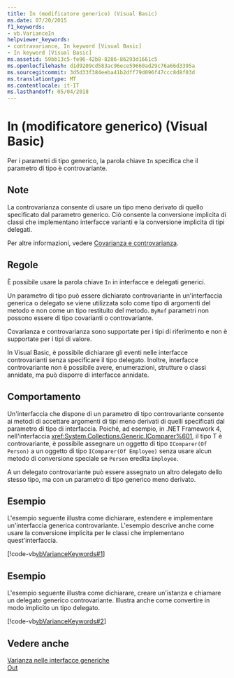 ```yaml
---
title: In (modificatore generico) (Visual Basic)
ms.date: 07/20/2015
f1_keywords:
- vb.VarianceIn
helpviewer_keywords:
- contravariance, In keyword [Visual Basic]
- In keyword [Visual Basic]
ms.assetid: 59bb13c5-fe96-42b8-8286-86293d1661c5
ms.openlocfilehash: d1d9209cd583ac96ece59660ad29c76a66d3395a
ms.sourcegitcommit: 3d5d33f384eeba41b2dff79d096f47ccc8d8f03d
ms.translationtype: MT
ms.contentlocale: it-IT
ms.lasthandoff: 05/04/2018
---
```

# <a name="in-generic-modifier-visual-basic"></a>In (modificatore generico) (Visual Basic)
Per i parametri di tipo generico, la parola chiave `In` specifica che il parametro di tipo è controvariante.  
  
## <a name="remarks"></a>Note  
 La controvarianza consente di usare un tipo meno derivato di quello specificato dal parametro generico. Ciò consente la conversione implicita di classi che implementano interfacce varianti e la conversione implicita di tipi delegati.  
  
 Per altre informazioni, vedere [Covarianza e controvarianza](../../programming-guide/concepts/covariance-contravariance/index.md).  
  
## <a name="rules"></a>Regole  
 È possibile usare la parola chiave `In` in interfacce e delegati generici.  
  
 Un parametro di tipo può essere dichiarato controvariante in un'interfaccia generica o delegato se viene utilizzata solo come tipo di argomenti del metodo e non come un tipo restituito del metodo. `ByRef` parametri non possono essere di tipo covarianti o controvariante.  
  
 Covarianza e controvarianza sono supportate per i tipi di riferimento e non è supportate per i tipi di valore.  
  
 In Visual Basic, è possibile dichiarare gli eventi nelle interfacce controvarianti senza specificare il tipo delegato. Inoltre, interfacce controvariante non è possibile avere, enumerazioni, strutture o classi annidate, ma può disporre di interfacce annidate.  
  
## <a name="behavior"></a>Comportamento  
 Un'interfaccia che dispone di un parametro di tipo controvariante consente ai metodi di accettare argomenti di tipi meno derivati di quelli specificati dal parametro di tipo di interfaccia. Poiché, ad esempio, in .NET Framework 4, nell'interfaccia <xref:System.Collections.Generic.IComparer%601>, il tipo T è controvariante, è possibile assegnare un oggetto di tipo `IComparer(Of Person)` a un oggetto di tipo `IComparer(Of Employee)` senza usare alcun metodo di conversione speciale se `Person` eredita `Employee`.  
  
 A un delegato controvariante può essere assegnato un altro delegato dello stesso tipo, ma con un parametro di tipo generico meno derivato.  
  
## <a name="example"></a>Esempio  
 L'esempio seguente illustra come dichiarare, estendere e implementare un'interfaccia generica controvariante. L'esempio descrive anche come usare la conversione implicita per le classi che implementano quest'interfaccia.  
  
 [!code-vb[vbVarianceKeywords#1](../../../visual-basic/language-reference/modifiers/codesnippet/VisualBasic/in-generic-modifier_1.vb)]  
  
## <a name="example"></a>Esempio  
 L'esempio seguente illustra come dichiarare, creare un'istanza e chiamare un delegato generico controvariante. Illustra anche come convertire in modo implicito un tipo delegato.  
  
 [!code-vb[vbVarianceKeywords#2](../../../visual-basic/language-reference/modifiers/codesnippet/VisualBasic/in-generic-modifier_2.vb)]  
  
## <a name="see-also"></a>Vedere anche  
 [Varianza nelle interfacce generiche](../../programming-guide/concepts/covariance-contravariance/variance-in-generic-interfaces.md)  
 [Out](../../../visual-basic/language-reference/modifiers/out-generic-modifier.md)
